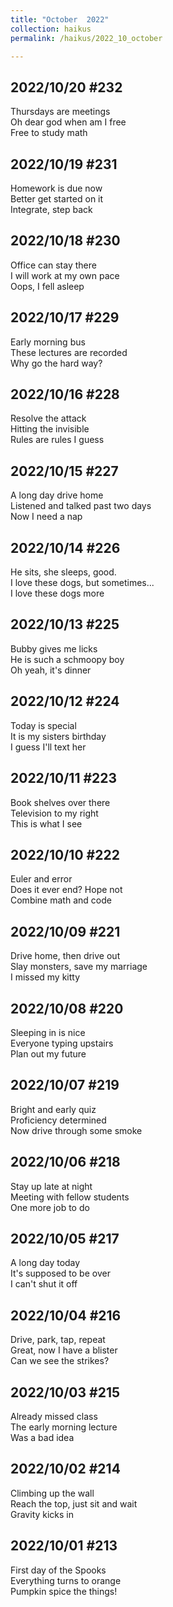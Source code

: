 ```yaml
---
title: "October  2022"
collection: haikus
permalink: /haikus/2022_10_october

---
```

## 2022/10/20 #232
Thursdays are meetings \
Oh dear god when am I free \
Free to study math

## 2022/10/19 #231
Homework is due now \
Better get started on it \
Integrate, step back

## 2022/10/18 #230
Office can stay there  \
I will work at my own pace  \
Oops, I fell asleep

## 2022/10/17 #229
Early morning bus \
These lectures are recorded \
Why go the hard way?

## 2022/10/16 #228
Resolve the attack \
Hitting the invisible \
Rules are rules I guess

## 2022/10/15 #227
A long day drive home \
Listened and talked past two days \
Now I need a nap

## 2022/10/14 #226
He sits, she sleeps, good. \
I love these dogs, but sometimes... \
I love these dogs more

## 2022/10/13 #225
Bubby gives me licks \
He is such a schmoopy boy \
Oh yeah, it's dinner

## 2022/10/12 #224
Today is special \
It is my sisters birthday \
I guess I'll text her

## 2022/10/11 #223
Book shelves over there \
Television to my right \
This is what I see

## 2022/10/10 #222
Euler and error \
Does it ever end? Hope not \
Combine math and code


## 2022/10/09 #221
Drive home, then drive out \
Slay monsters, save my marriage \
I missed my kitty

## 2022/10/08 #220
Sleeping in is nice \
Everyone typing upstairs \
Plan out my future


## 2022/10/07 #219
Bright and early quiz \
Proficiency determined \
Now drive through some smoke

## 2022/10/06 #218
Stay up late at night \
Meeting with fellow students \
One more job to do

## 2022/10/05 #217
A long day today \
It's supposed to be over \
I can't shut it off

## 2022/10/04 #216
Drive, park, tap, repeat \
Great, now I have a blister \
Can we see the strikes?

## 2022/10/03 #215
Already missed class \
The early morning lecture \
Was a bad idea

## 2022/10/02 #214
Climbing up the wall \
Reach the top, just sit and wait \
Gravity kicks in

## 2022/10/01 #213
First day of the Spooks \
Everything turns to orange \
Pumpkin spice the things!


<!-- Tana on eesti
vabariigiaastapaev
joogid koigile -->



<!-- Heading 1
======

Heading 2  
======

Heading 3
====== -->
